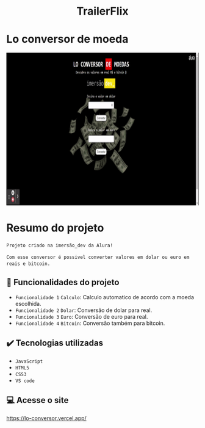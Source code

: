 <h1 align="center" font-size="bold" color-font="red"> TrailerFlix </h1>

# Lo conversor de moeda

<p align="center">
  <img width="600" height="400" src="img/conversor.gif">
</p>

# Resumo do projeto

<p>
  
  ``Projeto criado na imersão_dev da Alura!``
  
  ``Com esse conversor é possivel converter valores em dolar ou euro em reais e bitcoin.``

</p>

## 🔨 Funcionalidades do projeto

- `Funcionalidade 1` `Calculo`: Calculo automatico de acordo com a moeda escolhida.
- `Funcionalidade 2` `Dolar`: Conversão de dolar para real.
- `Funcionalidade 3` `Euro`: Conversão de euro para real.
- `Funcionalidade 4` `Bitcoin`: Conversão também para bitcoin.

## ✔️ Tecnologias utilizadas

- ``JavaScript``
- ``HTML5``
- ``CSS3``
- ``VS code``

## 💻 Acesse o site

https://lo-conversor.vercel.app/
